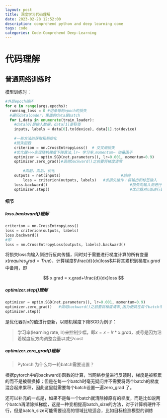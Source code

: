 ```yaml
---
layout: post
title: 深度学习代码理解
date: 2023-02-28 12:52:00
description: comprehend python and deep learning come
tags: code
categories: Code-Comprehend Deep-Learning
---
```

<!--layout: post
title: deep learning code comprehend
date: 2023-02-28 12:10:00
description: comprehend python and deep learning come
tags: code
categories: code-comprehend Deep-Learning
-->

# 代码理解

## 普通网络训练时

模型训练时： 

```python
#外层epoch循环
for e in range(args.epochs):
  running_loss = 0 #记录每轮epoch的损失
  #遍历dataloader，里面的data是batch
  for i,data in enumerate(train_loader):
    #data[0]是输入数据，data[1]是标签
    inputs, labels = data[0].to(device), data[1].to(device)
  
    #一些方法的获取和初始化
    #损失函数
    criterion = nn.CrossEntropyLoss()  # 交叉熵损失
    #优化器>>>实现随机梯度下降算法,lr– 学习率,momentum– 动量因子
    optimizer = optim.SGD(net.parameters(), lr=0.001, momentum=0.9)  
    optimizer.zero_grad()#调用backward()之前要将梯度清零
  
		#向前、向后、优化
    outputs = net(inputs)							#前向
		loss = criterion(outputs, labels)	#求损失操作：将输出和标签输入
    loss.backward()										#损失向输入测进行反向传播>>>将梯度积累到x.grad中备用
    optimizer.step()									#优化器对x值进行更新，
```

#### 细节

##### loss.backward()理解

```python
criterion = nn.CrossEntropyLoss()
loss = criterion(outputs, labels)
loss.backward()
#即
loss = nn.CrossEntropyLoss(outputs, labels).backward()
```

将损失loss向输入侧进行反向传播，同时对于需要进行梯度计算的所有变量$x(requires_grad=True)$，计算梯度$\frac{d}{dx}loss$并将其累积到梯度$x.grad$中备用，即

$$
x.grad = x.grad+\frac{d}{dx}loss
$$

##### optimizer.step()理解

```python
optimizer = optim.SGD(net.parameters(), lr=0.001, momentum=0.9)  
optimizer.zero_grad()	#调用backward()之前要将梯度清零,因为使其在每个batch中不进行累计
optimizer.step()
```

是优化器对x的值进行更新，以随机梯度下降SGD为例子：

> 学习率(learning rate, lr)来控制步幅，即$x = x - lr * x.grad$，减号是因为沿着梯度反方向调整变量以减少cost

##### optimizer.zero_grad()理解

> Pytorch 为什么每一轮batch需要设置？

根据pytorch中的backward()函数的计算，当网络参量进行反馈时，梯度是被积累的而不是被替换掉；但是在每一个batch时毫无疑问并不需要将两个batch的梯度混合起来累积，因此这里就需要每个batch设置一遍zero_grad 了。

还可以补充的一点是，如果不是每一个batch就清除掉原有的梯度，而是比如说两个batch再清除掉梯度，这是一种变相提高batch_size的方法，对于计算机硬件不行，但是batch_size可能需要设高的领域比较适合，比如目标检测模型的训练
